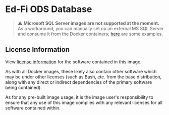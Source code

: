 # Ed-Fi ODS Database

> :warning: **Microsoft SQL Server images are not supported at the moment.** As a workaround, you can manually set up an external MS SQL Server and consume it from the Docker containers; [here](https://techdocs.ed-fi.org/display/EDFITOOLS/Docker+Deployment) are some examples.

## License Information
View [license information](https://github.com/Ed-Fi-Alliance-OSS/Ed-Fi-ODS-Docker/blob/main/LICENSE) for the software contained in this image.

As with all Docker images, these likely also contain other software which may be under other licenses (such as Bash, etc. from the base distribution, along with any direct or indirect dependencies of the primary software being contained).

As for any pre-built image usage, it is the image user's responsibility to ensure that any use of this image complies with any relevant licenses for all software contained within.